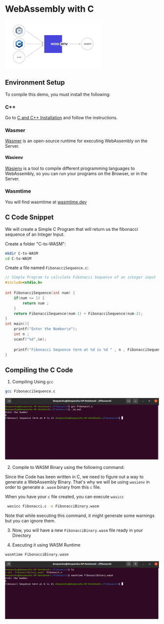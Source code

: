 # WebAssembly with C

![C WebAssembly](/img/tutorial/CWASI.png?raw=true)

## Environment Setup 

To compile this demo, you must install the following:

### C++

Go to [C and C++ Installation](https://docs.microsoft.com/en-us/cpp/build/vscpp-step-0-installation?view=msvc-170) and follow the instructions.

### Wasmer

[Wasmer](https://docs.wasmer.io/) is an open-source runtime for executing WebAssembly on the Server.

#### Wasienv

[Wasienv](https://github.com/wasienv/wasienv) is a tool to compile different programming languages to WebAssembly, so you can run your programs on the Browser, or in the Server.

### Wasmtime

You will find wasmtime at [wasmtime.dev](https://wasmtime.dev/)

## C Code Snippet

We will create a Simple C Program that will return us the fibonacci sequence of an Integer Input.

Create a folder "C-to-WASM":

```bash
mkdir C-to-WASM
cd C-to-WASM
```

Create a file named `FibonacciSequence.c`:

```C
// Simple Program to calculate Fibonacci Sequence of an integer input
#include<stdio.h>

int FibonacciSequence(int num) {
    if(num <= 1) {
        return num ;
    }
    return FibonacciSequence(num-1) + FibonacciSequence(num-2);
}
int main(){
    printf("Enter the Number\n");
    int n ;
    scanf("%d",&n);
    
    printf("Fibonacci Sequence term at %d is %d " , n , FibonacciSequence(n));
}
```

## Compiling the C Code

1. Compiling Using `gcc`

```bash
gcc FibonacciSequence.c
```
![C Screenshot1](/img/tutorial/CExecutionScreenshot.png?raw=true)

2. Compile to WASM Binary using the following command:

Since the Code has been written in C, we need to figure out a way to generate a WebAssembly Binary. That's why we will be using `wasienv` in order to generate a `.wasm` binary from this `c` file.

When you have your `c` file created, you can execute `wasicc`

```bash
 wasicc Fibonacci.c -o FibonacciBinary.wasm
```

Note that while executing this command, it might generate some warnings but you can ignore them.

3. Now, you will have a new `FibonacciBinary.wasm` file ready in your Directory

4. Executing it using WASM Runtime
```bash
wasmtime FibonacciBinary.wasm
```
![C Screenshot2](/img/tutorial/CWasmScreenshot.png?raw=true)

